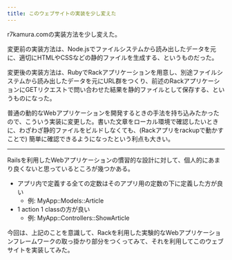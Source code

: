 ```yaml
---
title: このウェブサイトの実装を少し変えた
---
```


r7kamura.comの実装方法を少し変えた。

変更前の実装方法は、Node.jsでファイルシステムから読み出したデータを元に、適切にHTMLやCSSなどの静的ファイルを生成する、というものだった。

変更後の実装方法は、RubyでRackアプリケーションを用意し、別途ファイルシステムから読み出したデータを元にURL群をつくり、前述のRackアプリケーションにGETリクエストで問い合わせた結果を静的ファイルとして保存する、というものになった。

普通の動的なWebアプリケーションを開発するときの手法を持ち込みたかったので、こういう実装に変更した。書いた文章をローカル環境で確認したいときに、わざわざ静的ファイルをビルドしなくても、(Rackアプリをrackupで動かすことで) 簡単に確認できるようになったという利点も大きい。

---

Railsを利用したWebアプリケーションの慣習的な設計に対して、個人的にあまり良くないと思っているところが幾つかある。

- アプリ内で定義する全ての定数はそのアプリ用の定数の下に定義した方が良い
    - 例: MyApp::Models::Article
- 1 action 1 classの方が良い
    - 例: MyApp::Controllers::ShowArticle

今回は、上記のことを意識して、Rackを利用した実験的なWebアプリケーションフレームワークの取っ掛かり部分をつくってみて、それを利用してこのウェブサイトを実装してみた。
